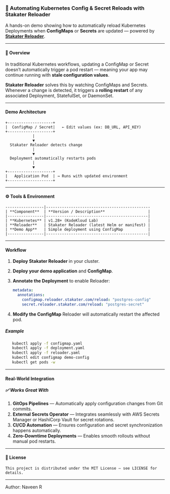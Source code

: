 ### 🔄 Automating Kubernetes Config & Secret Reloads with Stakater Reloader

A hands-on demo showing how to automatically reload Kubernetes Deployments when **ConfigMaps** or **Secrets** are updated — powered by **[Stakater Reloader](https://github.com/stakater/Reloader)**.

---

#### 📘 Overview

In traditional Kubernetes workflows, updating a ConfigMap or Secret doesn’t automatically trigger a pod restart — meaning your app may continue running with **stale configuration values**.

**Stakater Reloader** solves this by watching ConfigMaps and Secrets. Whenever a change is detected, it triggers a **rolling restart** of any associated Deployment, StatefulSet, or DaemonSet.

---

#### Demo Architecture

```text
+--------------------+
|  ConfigMap / Secret|   ← Edit values (ex: DB_URL, API_KEY)
+--------------------+
            |
            ▼
  Stakater Reloader detects change
            |
            ▼
  Deployment automatically restarts pods
            |
            ▼
+--------------------+
|   Application Pod  | → Runs with updated environment
+--------------------+
```
---
#### ⚙️ Tools & Environment
```text
-----------------|----------------------------------------------
| **Component**  | **Version / Description**                   |
|----------------|---------------------------------------------|
| **Kubernetes** | v1.28+ (KodeKloud Lab)                      |
| **Reloader**   | Stakater Reloader (latest Helm or manifest) |
| **Demo App**   | Simple deployment using ConfigMap           |
|----------------|---------------------------------------------|
```
---
#### Workflow

1. **Deploy Stakater Reloader** in your cluster.  
2. **Deploy your demo application** and **ConfigMap**.  
3. **Annotate the Deployment** to enable Reloader:

   ```yaml
   metadata:
     annotations:
       configmap.reloader.stakater.com/reload: "postgres-config"
       secret.reloader.stakater.com/reload: "postgres-secret"
    ```
 4. **Modify the ConfigMap** Reloader will automatically restart the affected pod.

 ##### Example 
 ```bash 
    kubectl apply -f configmap.yaml
    kubectl apply -f deployment.yaml
    kubectl apply -f reloader.yaml   
    kubectl edit configmap demo-config  
    kubectl get pods -w               
 ```
 ---

#### Real-World Integration

##### ✅ Works Great With

1. **GitOps Pipelines** — Automatically apply configuration changes from Git commits.  
2. **External Secrets Operator** — Integrates seamlessly with AWS Secrets Manager or HashiCorp Vault for secret rotations.  
3. **CI/CD Automation** — Ensures configuration and secret synchronization happens automatically.  
4. **Zero-Downtime Deployments** — Enables smooth rollouts without manual pod restarts.

---

#### 📄 License

```text
This project is distributed under the MIT License — see LICENSE for details.
```
---
Author: Naveen R